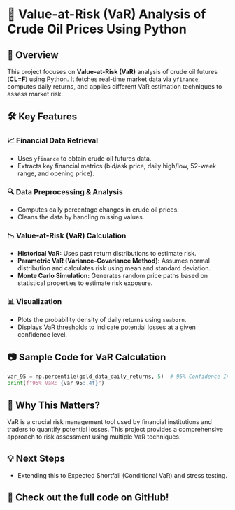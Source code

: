 # 🚀 Value-at-Risk (VaR) Analysis of Crude Oil Prices Using Python

## 📌 Overview
This project focuses on **Value-at-Risk (VaR)** analysis of crude oil futures (**CL=F**) using Python. It fetches real-time market data via `yfinance`, computes daily returns, and applies different VaR estimation techniques to assess market risk.

## 🛠️ Key Features

### 📈 Financial Data Retrieval
- Uses `yfinance` to obtain crude oil futures data.
- Extracts key financial metrics (bid/ask price, daily high/low, 52-week range, and opening price).

### 🔍 Data Preprocessing & Analysis
- Computes daily percentage changes in crude oil prices.
- Cleans the data by handling missing values.

### 📉 Value-at-Risk (VaR) Calculation
- **Historical VaR:** Uses past return distributions to estimate risk.
- **Parametric VaR (Variance-Covariance Method):** Assumes normal distribution and calculates risk using mean and standard deviation.
- **Monte Carlo Simulation:** Generates random price paths based on statistical properties to estimate risk exposure.

### 📊 Visualization
- Plots the probability density of daily returns using `seaborn`.
- Displays VaR thresholds to indicate potential losses at a given confidence level.

## 📷 Sample Code for VaR Calculation
```python
var_95 = np.percentile(gold_data_daily_returns, 5)  # 95% Confidence Interval
print(f"95% VaR: {var_95:.4f}")
```

## 📌 Why This Matters?
VaR is a crucial risk management tool used by financial institutions and traders to quantify potential losses. This project provides a comprehensive approach to risk assessment using multiple VaR techniques.

## 💡 Next Steps
- Extending this to Expected Shortfall (Conditional VaR) and stress testing.

## 📍 Check out the full code on GitHub!



